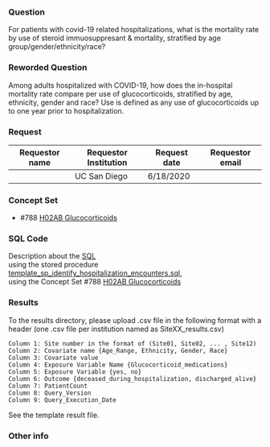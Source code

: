 ### Question
For patients with covid-19 related hospitalizations, what is the mortality rate by use of steroid immuosuppresant & mortality,
stratified by age group/gender/ethnicity/race?

### Reworded Question
Among adults hospitalized with COVID-19, how does the in-hospital mortality rate compare per use of glucocorticoids, stratified by age, ethnicity, gender and race?  Use is defined as any use of glucocorticoids up to one year prior to hospitalization.

### Request
| Requestor name | Requestor Institution| Request date | Requestor email        |
|----------------|----------------------|--------------|------------------------|
|      | UC San Diego         | 6/18/2020    |  |


### Concept Set
* #788 [H02AB Glucocorticoids](https://github.com/DBMI/R2D2-Public/blob/master/Question_0019/concepts/JSON/788_R2D2_AtlasCovid19__H02AB_Glucocorticoids.json)

### SQL Code
Description about the [SQL](sql/template_query.sql)
<br> using the stored procedure [template_sp_identify_hospitalization_encounters.sql](https://github.com/DBMI/R2D2-Public/blob/master/Question_0000/sql/template_sp_identify_hospitalization_encounters.sql),
<br> using the Concept Set #788 [H02AB Glucocorticoids](https://github.com/DBMI/R2D2-Public/blob/master/Question_0019/concepts/JSON/788_R2D2_AtlasCovid19__H02AB_Glucocorticoids.json)

### Results

To the results directory, please upload .csv file in the following format with a header (one .csv file per institution named as SiteXX_results.csv)

    Column 1: Site number in the format of (Site01, Site02, ... , Site12)
    Column 2: Covariate name {Age_Range, Ethnicity, Gender, Race}
    Column 3: Covariate value
    Column 4: Exposure Variable Name {Glucocorticoid_medications}
    Column 5: Exposure Variable {yes, no}
    Column 6: Outcome {deceased_during_hospitalization, discharged_alive}
    Column 7: PatientCount
    Column 8: Query_Version
    Column 9: Query_Execution_Date

See the template result file.

### Other info
